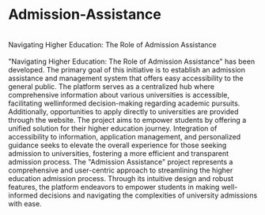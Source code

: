 # Admission-Assistance
<br>
 <div class="center-text">Navigating Higher Education: The Role of Admission Assistance</div>
<br>  
"Navigating Higher Education: The Role of Admission Assistance" has been developed. The
primary goal of this initiative is to establish an admission assistance and management system
that offers easy accessibility to the general public. The platform serves as a centralized hub
where comprehensive information about various universities is accessible, facilitating wellinformed decision-making regarding academic pursuits. Additionally, opportunities to apply
directly to universities are provided through the website. The project aims to empower
students by offering a unified solution for their higher education journey. Integration of
accessibility to information, application management, and personalized guidance seeks to
elevate the overall experience for those seeking admission to universities, fostering a more
efficient and transparent admission process. The "Admission Assistance" project represents
a comprehensive and user-centric approach to streamlining the higher education admission
process. Through its intuitive design and robust features, the platform endeavors to empower
students in making well-informed decisions and navigating the complexities of university
admissions with ease.

